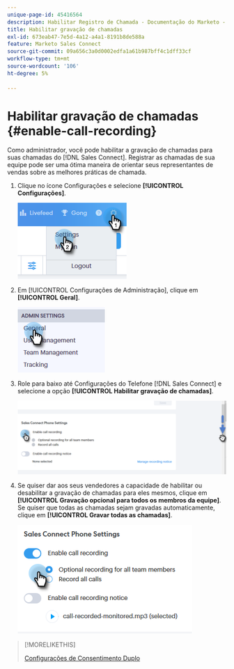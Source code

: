 ```yaml
---
unique-page-id: 45416564
description: Habilitar Registro de Chamada - Documentação do Marketo - Documentação do Produto
title: Habilitar gravação de chamadas
exl-id: 673eab47-7e5d-4a12-a4a1-8191b8de588a
feature: Marketo Sales Connect
source-git-commit: 09a656c3a0d0002edfa1a61b987bff4c1dff33cf
workflow-type: tm+mt
source-wordcount: '106'
ht-degree: 5%

---
```


# Habilitar gravação de chamadas {#enable-call-recording}

Como administrador, você pode habilitar a gravação de chamadas para suas chamadas do [!DNL Sales Connect]. Registrar as chamadas de sua equipe pode ser uma ótima maneira de orientar seus representantes de vendas sobre as melhores práticas de chamada.

1. Clique no ícone Configurações e selecione **[!UICONTROL Configurações]**.

   ![](assets/one.png)

1. Em [!UICONTROL Configurações de Administração], clique em **[!UICONTROL Geral]**.

   ![](assets/two.png)

1. Role para baixo até Configurações do Telefone [!DNL Sales Connect] e selecione a opção **[!UICONTROL Habilitar gravação de chamadas]**.

   ![](assets/three.png)

1. Se quiser dar aos seus vendedores a capacidade de habilitar ou desabilitar a gravação de chamadas para eles mesmos, clique em **[!UICONTROL Gravação opcional para todos os membros da equipe]**. Se quiser que todas as chamadas sejam gravadas automaticamente, clique em **[!UICONTROL Gravar todas as chamadas]**.

   ![](assets/four.png)

>[!MORELIKETHIS]
>
>[Configurações de Consentimento Duplo](/help/marketo/product-docs/marketo-sales-connect/phone/two-party-consent-settings.md)

